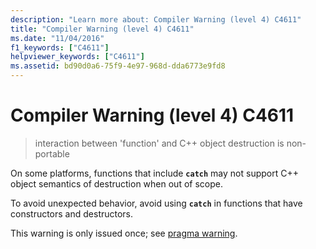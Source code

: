 ```yaml
---
description: "Learn more about: Compiler Warning (level 4) C4611"
title: "Compiler Warning (level 4) C4611"
ms.date: "11/04/2016"
f1_keywords: ["C4611"]
helpviewer_keywords: ["C4611"]
ms.assetid: bd90d0a6-75f9-4e97-968d-dda6773e9fd8
---
```

# Compiler Warning (level 4) C4611

> interaction between 'function' and C++ object destruction is non-portable

On some platforms, functions that include **`catch`** may not support C++ object semantics of destruction when out of scope.

To avoid unexpected behavior, avoid using **`catch`** in functions that have constructors and destructors.

This warning is only issued once; see [pragma warning](../../preprocessor/warning.md).

